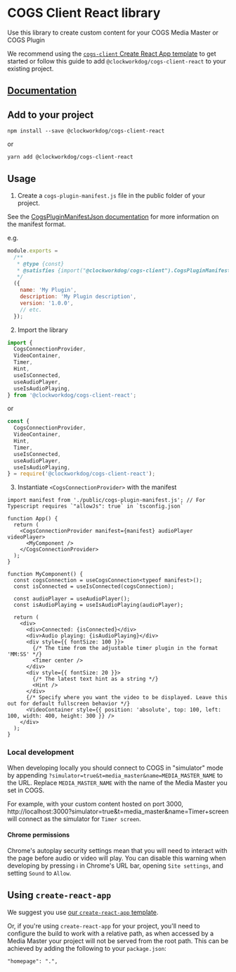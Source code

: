 # COGS Client React library

Use this library to create custom content for your COGS Media Master or COGS Plugin

We recommend using the [`cogs-client` Create React App template](https://github.com/clockwork-dog/cra-template-cogs-client) to get started or follow this guide to add `@clockworkdog/cogs-client-react` to your existing project.

## [Documentation](https://clockwork-dog.github.io/cogs-client-react-lib/)

## Add to your project

```shell
npm install --save @clockworkdog/cogs-client-react
```

or

```shell
yarn add @clockworkdog/cogs-client-react
```

## Usage

1. Create a `cogs-plugin-manifest.js` file in the public folder of your project.

See the [CogsPluginManifestJson documentation](https://clockwork-dog.github.io/cogs-client-lib/interfaces/CogsPluginManifestJson.html) for more information on the manifest format.

e.g.

```js
module.exports =
  /**
   * @type {const}
   * @satisfies {import("@clockworkdog/cogs-client").CogsPluginManifest}
   */
  ({
    name: 'My Plugin',
    description: 'My Plugin description',
    version: '1.0.0',
    // etc.
  });
```

2. Import the library

```ts
import {
  CogsConnectionProvider,
  VideoContainer,
  Timer,
  Hint,
  useIsConnected,
  useAudioPlayer,
  useIsAudioPlaying,
} from '@clockworkdog/cogs-client-react';
```

or

```js
const {
  CogsConnectionProvider,
  VideoContainer,
  Hint,
  Timer,
  useIsConnected,
  useAudioPlayer,
  useIsAudioPlaying,
} = require('@clockworkdog/cogs-client-react');
```

3. Instantiate `<CogsConnectionProvider>` with the manifest

```tsx
import manifest from './public/cogs-plugin-manifest.js'; // For Typescript requires `"allowJs": true` in `tsconfig.json`

function App() {
  return (
    <CogsConnectionProvider manifest={manifest} audioPlayer videoPlayer>
      <MyComponent />
    </CogsConnectionProvider>
  );
}

function MyComponent() {
  const cogsConnection = useCogsConnection<typeof manifest>();
  const isConnected = useIsConnected(cogsConnection);

  const audioPlayer = useAudioPlayer();
  const isAudioPlaying = useIsAudioPlaying(audioPlayer);

  return (
    <div>
      <div>Connected: {isConnected}</div>
      <div>Audio playing: {isAudioPlaying}</div>
      <div style={{ fontSize: 100 }}>
        {/* The time from the adjustable timer plugin in the format 'MM:SS' */}
        <Timer center />
      </div>
      <div style={{ fontSize: 20 }}>
        {/* The latest text hint as a string */}
        <Hint />
      </div>
      {/* Specify where you want the video to be displayed. Leave this out for default fullscreen behavior */}
      <VideoContainer style={{ position: 'absolute', top: 100, left: 100, width: 400, height: 300 }} />
    </div>
  );
}
```

### Local development

When developing locally you should connect to COGS in "simulator" mode by appending `?simulator=true&t=media_master&name=MEDIA_MASTER_NAME` to the URL. Replace `MEDIA_MASTER_NAME` with the name of the Media Master you set in COGS.

For example, with your custom content hosted on port 3000, http://localhost:3000?simulator=true&t=media_master&name=Timer+screen will connect as the simulator for `Timer screen`.

#### Chrome permissions

Chrome's autoplay security settings mean that you will need to interact with the page before audio or video will play. You can disable this warning when developing by pressing `ℹ️` in Chrome's URL bar, opening `Site settings`, and setting `Sound` to `Allow`.

## Using `create-react-app`

We suggest you use [our `create-react-app` template](https://www.npmjs.com/package/@clockworkdog/cra-template-cogs-client).

Or, if you're using `create-react-app` for your project, you'll need to configure the build to work with a relative path, as when accessed by a Media Master your project will not be served from the root path. This can be achieved by adding the following to your `package.json`:

```
"homepage": ".",
```
